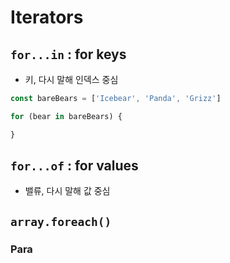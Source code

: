 # Iterators

## `for...in` : for keys
- 키, 다시 말해 인덱스 중심
```typescript
const bareBears = ['Icebear', 'Panda', 'Grizz']

for (bear in bareBears) {

}
```
## `for...of` : for values
- 밸류, 다시 말해 값 중심
## `array.foreach()`
### Para
